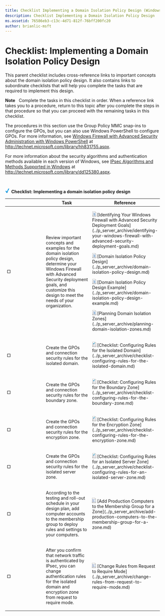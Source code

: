 ```yaml
---
title: Checklist Implementing a Domain Isolation Policy Design (Windows 10)
description: Checklist Implementing a Domain Isolation Policy Design
ms.assetid: 76586eb3-c13c-4d71-812f-76bff200fc20
author: brianlic-msft
---
```


# Checklist: Implementing a Domain Isolation Policy Design


This parent checklist includes cross-reference links to important concepts about the domain isolation policy design. It also contains links to subordinate checklists that will help you complete the tasks that are required to implement this design.

**Note**  
Complete the tasks in this checklist in order. When a reference link takes you to a procedure, return to this topic after you complete the steps in that procedure so that you can proceed with the remaining tasks in this checklist.

The procedures in this section use the Group Policy MMC snap-ins to configure the GPOs, but you can also use Windows PowerShell to configure GPOs. For more information, see [Windows Firewall with Advanced Security Administration with Windows PowerShell](http://technet.microsoft.com/library/hh831755.aspx) at http://technet.microsoft.com/library/hh831755.aspx.

For more information about the security algorithms and authentication methods available in each version of Windows, see [IPsec Algorithms and Methods Supported in Windows](http://technet.microsoft.com/library/dd125380.aspx) at http://technet.microsoft.com/library/dd125380.aspx.

 

![checklist](images/2b05dce3-938f-4168-9b8f-1f4398cbdb9b.gif) **Checklist: Implementing a domain isolation policy design**

<table>
<colgroup>
<col width="33%" />
<col width="33%" />
<col width="33%" />
</colgroup>
<thead>
<tr class="header">
<th></th>
<th>Task</th>
<th>Reference</th>
</tr>
</thead>
<tbody>
<tr class="odd">
<td><p><img src="images/wfas-icon-checkbox.gif" alt="_" /></p></td>
<td><p>Review important concepts and examples for the domain isolation policy design, determine your Windows Firewall with Advanced Security deployment goals, and customize this design to meet the needs of your organization.</p></td>
<td><p><img src="images/faa393df-4856-4431-9eda-4f4e5be72a90.gif" alt="Conceptual topic" />[Identifying Your Windows Firewall with Advanced Security Deployment Goals](../p_server_archive/identifying-your-windows-firewall-with-advanced-security-deployment-goals.md)</p>
<p><img src="images/faa393df-4856-4431-9eda-4f4e5be72a90.gif" alt="Conceptual topic" />[Domain Isolation Policy Design](../p_server_archive/domain-isolation-policy-design.md)</p>
<p><img src="images/faa393df-4856-4431-9eda-4f4e5be72a90.gif" alt="Conceptual topic" />[Domain Isolation Policy Design Example](../p_server_archive/domain-isolation-policy-design-example.md)</p>
<p><img src="images/faa393df-4856-4431-9eda-4f4e5be72a90.gif" alt="Conceptual topic" />[Planning Domain Isolation Zones](../p_server_archive/planning-domain-isolation-zones.md)</p></td>
</tr>
<tr class="even">
<td><p><img src="images/wfas-icon-checkbox.gif" alt="_" /></p></td>
<td><p>Create the GPOs and connection security rules for the isolated domain.</p></td>
<td><p><img src="images/bc6cea1a-1c6c-4124-8c8f-1df5adfe8c88.gif" alt="Checklist topic" />[Checklist: Configuring Rules for the Isolated Domain](../p_server_archive/checklist-configuring-rules-for-the-isolated-domain.md)</p></td>
</tr>
<tr class="odd">
<td><p><img src="images/wfas-icon-checkbox.gif" alt="_" /></p></td>
<td><p>Create the GPOs and connection security rules for the boundary zone.</p></td>
<td><p><img src="images/bc6cea1a-1c6c-4124-8c8f-1df5adfe8c88.gif" alt="Checklist topic" />[Checklist: Configuring Rules for the Boundary Zone](../p_server_archive/checklist-configuring-rules-for-the-boundary-zone.md)</p></td>
</tr>
<tr class="even">
<td><p><img src="images/wfas-icon-checkbox.gif" alt="_" /></p></td>
<td><p>Create the GPOs and connection security rules for the encryption zone.</p></td>
<td><p><img src="images/bc6cea1a-1c6c-4124-8c8f-1df5adfe8c88.gif" alt="Checklist topic" />[Checklist: Configuring Rules for the Encryption Zone](../p_server_archive/checklist-configuring-rules-for-the-encryption-zone.md)</p></td>
</tr>
<tr class="odd">
<td><p><img src="images/wfas-icon-checkbox.gif" alt="_" /></p></td>
<td><p>Create the GPOs and connection security rules for the isolated server zone.</p></td>
<td><p><img src="images/bc6cea1a-1c6c-4124-8c8f-1df5adfe8c88.gif" alt="Checklist topic" />[Checklist: Configuring Rules for an Isolated Server Zone](../p_server_archive/checklist-configuring-rules-for-an-isolated-server-zone.md)</p></td>
</tr>
<tr class="even">
<td><p><img src="images/wfas-icon-checkbox.gif" alt="_" /></p></td>
<td><p>According to the testing and roll-out schedule in your design plan, add computer accounts to the membership group to deploy rules and settings to your computers.</p></td>
<td><p><img src="images/15dd35b6-6cc6-421f-93f8-7109920e7144.gif" alt="Procedure topic" />[Add Production Computers to the Membership Group for a Zone](../p_server_archive/add-production-computers-to-the-membership-group-for-a-zone.md)</p></td>
</tr>
<tr class="odd">
<td><p><img src="images/wfas-icon-checkbox.gif" alt="_" /></p></td>
<td><p>After you confirm that network traffic is authenticated by IPsec, you can change authentication rules for the isolated domain and encryption zone from request to require mode.</p></td>
<td><p><img src="images/15dd35b6-6cc6-421f-93f8-7109920e7144.gif" alt="Procedure topic" />[Change Rules from Request to Require Mode](../p_server_archive/change-rules-from-request-to-require-mode.md)</p></td>
</tr>
</tbody>
</table>

 

 

 





